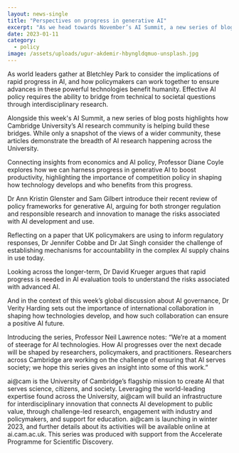 ```yaml
---
layout: news-single
title: "Perspectives on progress in generative AI"
excerpt: "As we head towards November’s AI Summit, a new series of blog posts highlights how Cambridge University’s AI research community is helping build these bridges. While only a snapshot of the views of a wider community, these articles demonstrate the breadth of AI research happening across the University."
date: 2023-01-11
category:
  - policy
image: /assets/uploads/ugur-akdemir-hbyngldqmuo-unsplash.jpg
---
```


As world leaders gather at Bletchley Park to consider the implications of rapid progress in AI, and how policymakers can work together to ensure advances in these powerful technologies benefit humanity. Effective AI policy requires the ability to bridge from technical to societal questions through interdisciplinary research. 

Alongside this week's AI Summit, a new series of blog posts highlights how Cambridge University’s AI research community is helping build these bridges. While only a snapshot of the views of a wider community, these articles demonstrate the breadth of AI research happening across the University.

Connecting insights from economics and AI policy, Professor Diane Coyle explores how we can harness progress in generative AI to boost productivity, highlighting the importance of competition policy in shaping how technology develops and who benefits from this progress. 

Dr Ann Kristin Glenster and Sam Gilbert introduce their recent review of policy frameworks for generative AI, arguing for both stronger regulation and responsible research and innovation to manage the risks associated with AI development and use. 

Reflecting on a paper that UK policymakers are using to inform regulatory responses, Dr Jennifer Cobbe and Dr Jat Singh consider the challenge of establishing mechanisms for accountability in the complex AI supply chains in use today. 

Looking across the longer-term, Dr David Krueger argues that rapid progress is needed in AI evaluation tools to understand the risks associated with advanced AI. 

And in the context of this week’s global discussion about AI governance, Dr Verity Harding sets out the importance of international collaboration in shaping how technologies develop, and how such collaboration can ensure a positive AI future.   

Introducing the series, Professor Neil Lawrence notes: “We’re at a moment of steerage for AI technologies. How AI progresses over the next decade will be shaped by researchers, policymakers, and practitioners. Researchers across Cambridge are working on the challenge of ensuring that AI serves society; we hope this series gives an insight into some of this work.” 

ai@cam is the University of Cambridge’s flagship mission to create AI that serves science, citizens, and society. Leveraging the world-leading expertise found across the University, ai@cam will build an infrastructure for interdisciplinary innovation that connects AI development to public value, through challenge-led research, engagement with industry and policymakers, and support for education. ai@cam is launching in winter 2023, and further details about its activities will be available online at ai.cam.ac.uk. This series was produced with support from the Accelerate Programme for Scientific Discovery.
